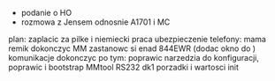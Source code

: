 - podanie o HO 
- rozmowa z Jensem odnosnie A1701 i MC

plan:
zaplacic za pilke i niemiecki
praca
ubezpieczenie
telefony: mama remik
dokonczyc MM
zastanowc si enad 844EWR (dodac okno do )
komunikacje dokonczyc 
po tym:
poprawic narzedzia do konfiguracji, poprawic i bootstrap
MMtool
RS232 dk1
porzadki i wartosci init